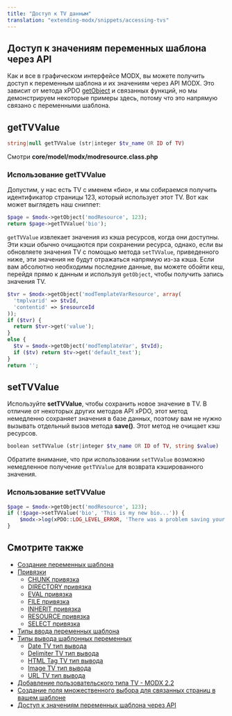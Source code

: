 ```yaml
---
title: "Доступ к TV данным"
translation: "extending-modx/snippets/accessing-tvs"
---
```


## Доступ к значениям переменных шаблона через API

Как и все в графическом интерфейсе MODX, вы можете получить доступ к переменным шаблона и их значениям через API MODX. Это зависит от метода xPDO [getObject](extending-modx/xpdo/class-reference/xpdo/xpdo.getobject "xPDO.getObject") и связанных функций, но мы демонстрируем некоторые примеры здесь, потому что это напрямую связано с переменными шаблона.

## getTVValue

```php
string|null getTVValue (str|integer $tv_name OR ID of TV)
```

Смотри **core/model/modx/modresource.class.php**

### Использование getTVValue

Допустим, у нас есть TV с именем «био», и мы собираемся получить идентификатор страницы 123, который использует этот TV. Вот как может выглядеть наш сниппет:

```php
$page = $modx->getObject('modResource', 123);
return $page->getTVValue('bio');
```

`getTVValue` извлекает значения из кэша ресурсов, когда они доступны. Эти кэши обычно очищаются при сохранении ресурса, однако, если вы обновляете значения TV с помощью метода `setTVValue`, приведенного ниже, эти значения не будут отражаться напрямую из-за кэша.
Если вам абсолютно необходимы последние данные, вы можете обойти кеш, перейдя прямо к данным и используя `getObject`, чтобы получить запись значения TV.

```php
$tvr = $modx->getObject('modTemplateVarResource', array(
  'tmplvarid' => $tvId,
  'contentid' => $resourceId
));
if ($tvr) {
  return $tvr->get('value');
}
else {
  $tv = $modx->getObject('modTemplateVar', $tvId);
  if ($tv) return $tv->get('default_text');
}
return '';
```

## setTVValue

Используйте **setTVValue**, чтобы сохранить новое значение в TV. В отличие от некоторых других методов API xPDO, этот метод немедленно сохраняет значения в базе данных, поэтому вам не нужно вызывать отдельный вызов метода **save()**. Этот метод не очищает кэш ресурсов.

```php
boolean setTVValue (str|integer $tv_name OR ID of TV, string $value)
```

Обратите внимание, что при использовании `setTVValue` возможно немедленное получение `getTVValue` для возврата кэшированного значения.

### Использование setTVValue

```php
$page = $modx->getObject('modResource', 123);
if (!$page->setTVValue('bio', 'This is my new bio...')) {
    $modx->log(xPDO::LOG_LEVEL_ERROR, 'There was a problem saving your TV...');
}
```

## Смотрите также

-   [Создание переменных шаблона](building-sites/elements/template-variables/step-by-step)
-   [Привязки](building-sites/elements/template-variables/bindings)
    -   [CHUNK привязка](building-sites/elements/template-variables/bindings/chunk-binding)
    -   [DIRECTORY привязка](building-sites/elements/template-variables/bindings/directory-binding)
    -   [EVAL привязка](building-sites/elements/template-variables/bindings/eval-binding)
    -   [FILE привязка](building-sites/elements/template-variables/bindings/file-binding)
    -   [INHERIT привязка](building-sites/elements/template-variables/bindings/inherit-binding)
    -   [RESOURCE привязка](building-sites/elements/template-variables/bindings/resource-binding)
    -   [SELECT привязка](building-sites/elements/template-variables/bindings/select-binding)
-   [Типы ввода переменных шаблона](building-sites/elements/template-variables/input-types)
-   [Типы вывода шаблонных переменных](building-sites/elements/template-variables/output-types)
    -   [Date TV тип вывода](building-sites/elements/template-variables/output-types/date)
    -   [Delimiter TV тип вывода](building-sites/elements/template-variables/output-types/delimiter)
    -   [HTML Tag TV тип вывода](building-sites/elements/template-variables/output-types/html)
    -   [Image TV тип вывода](building-sites/elements/template-variables/output-types/image)
    -   [URL TV тип вывода](building-sites/elements/template-variables/output-types/url)
-   [Добавление пользовательского типа TV - MODX 2.2](extending-modx/custom-tvs)
-   [Создание поля множественного выбора для связанных страниц в вашем шаблоне](building-sites/tutorials/multiselect-related-pages)
-   [Доступ к значениям переменных шаблона через API](extending-modx/snippets/accessing-tvs)
